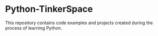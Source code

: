 # Python-TinkerSpace
This repository contains code examples and projects created during the process of learning Python.
